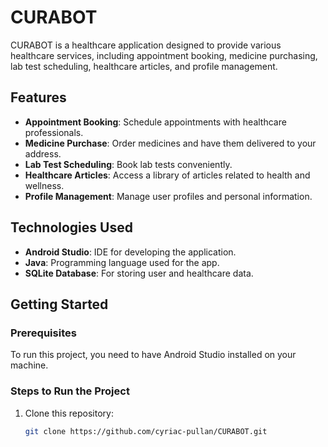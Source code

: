 # CURABOT

CURABOT is a healthcare application designed to provide various healthcare services, including appointment booking, medicine purchasing, lab test scheduling, healthcare articles, and profile management.

## Features

- **Appointment Booking**: Schedule appointments with healthcare professionals.
- **Medicine Purchase**: Order medicines and have them delivered to your address.
- **Lab Test Scheduling**: Book lab tests conveniently.
- **Healthcare Articles**: Access a library of articles related to health and wellness.
- **Profile Management**: Manage user profiles and personal information.

## Technologies Used

- **Android Studio**: IDE for developing the application.
- **Java**: Programming language used for the app.
- **SQLite Database**: For storing user and healthcare data.

## Getting Started

### Prerequisites

To run this project, you need to have Android Studio installed on your machine.

### Steps to Run the Project

1. Clone this repository:
   ```bash
   git clone https://github.com/cyriac-pullan/CURABOT.git
